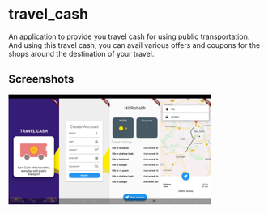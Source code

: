 # travel_cash

An application to provide you travel cash for using public transportation. And using this travel cash, you can avail various offers and coupons for the shops around the destination of your travel.

## Screenshots
<img src="./screenshots/1.jpeg" alt="drawing" width="100"/><img src="./screenshots/5.jpeg" alt="drawing" width="100"/><img src="./screenshots/7.jpeg" alt="drawing" width="100"/><img src="./screenshots/9.jpeg" alt="drawing" width="100"/>

